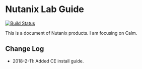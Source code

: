 # Nutanix Lab Guide

[![Build Status](https://travis-ci.org/Nutanix-lab/lab-guide.svg?branch=master)](https://travis-ci.org/Nutanix-lab/lab-guide)

This is a document of Nutanix products. I am focusing on Calm.

## Change Log

* 2018-2-11: Added CE install guide.